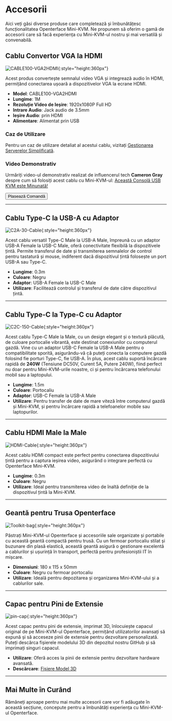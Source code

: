 # Accesorii

Aici veți găsi diverse produse care completează și îmbunătățesc funcționalitatea Openterface Mini-KVM. Ne propunem să oferim o gamă de accesorii care să facă experiența cu Mini-KVM-ul nostru și mai versatilă și convenabilă.

## Cablu Convertor VGA la HDMI

![CABLE100-VGA2HDMI](https://assets.openterface.com/images/product/part//CABLE100-VGA2HDMI-1.jpg){:style="height:360px"}

Acest produs convertește semnalul video VGA și integrează audio în HDMI, permițând conectarea ușoară a dispozitivelor VGA la ecrane HDMI.

- **Model**: CABLE100-VGA2HDMI
- **Lungime**: 1M
- **Rezoluție Video de Ieșire**: 1920x1080P Full HD
- **Intrare Audio**: Jack audio de 3.5mm
- **Ieșire Audio**: prin HDMI
- **Alimentare**: Alimentat prin USB

### Caz de Utilizare
Pentru un caz de utilizare detaliat al acestui cablu, vizitați [Gestionarea Serverelor Simplificată](/use-cases/#streamlined-server-management).

### Video Demonstrativ
Urmăriți video-ul demonstrativ realizat de influencerul tech **Cameron Gray** despre cum să folosiți acest cablu cu Mini-KVM-ul: [Această Consolă USB KVM este Minunată!](https://youtu.be/xAEQpWyfY-c?si=auB5NtqHVw2C7iIK&t=1693)

<button class="md-button" onclick="window.location.href='https://www.crowdsupply.com/techxartisan/openterface-mini-kvm#products'">Plasează Comandă</button>

---

## Cablu Type-C la USB-A cu Adaptor

![C2A-30-Cable](https://assets.openterface.com/images/product/part//OP-04-CABLE30-C2A.jpg){:style="height:360px"}

Acest cablu versatil Type-C Male la USB-A Male, împreună cu un adaptor USB-A Female la USB-C Male, oferă conectivitate flexibilă la dispozitivele țintă. Permite transferul de date și transmiterea semnalelor de control pentru tastatură și mouse, indiferent dacă dispozitivul țintă folosește un port USB-A sau Type-C.

- **Lungime**: 0.3m
- **Culoare**: Negru
- **Adaptor**: USB-A Female la USB-C Male
- **Utilizare**: Facilitează controlul și transferul de date către dispozitivul țintă.

---

## Cablu Type-C la Type-C cu Adaptor

![C2C-150-Cable](https://assets.openterface.com/images/product/part//OP-05-CABLE150-C2C.jpg){:style="height:360px"}

Acest cablu Type-C Male la Male, cu un design elegant și o textură plăcută, de culoare portocalie vibrantă, este destinat conexiunilor cu computerul gazdă. Vine cu un adaptor USB-C Female la USB-A Male pentru o compatibilitate sporită, asigurându-vă că puteți conecta la computere gazdă folosind fie porturi Type-C, fie USB-A. În plus, acest cablu suportă încărcare rapidă de **240W** (Tensiune DC50V, Curent 5A, Putere 240W), fiind perfect nu doar pentru Mini-KVM-urile noastre, ci și pentru încărcarea telefonului mobil sau a laptopului.

- **Lungime**: 1.5m
- **Culoare**: Portocaliu
- **Adaptor**: USB-C Female la USB-A Male
- **Utilizare**: Pentru transfer de date de mare viteză între computerul gazdă și Mini-KVM, și pentru încărcare rapidă a telefoanelor mobile sau laptopurilor.

---

## Cablu HDMI Male la Male

![HDMI-Cable](https://assets.openterface.com/images/product/part//OP-03-CABLE30-HDMI.jpg){:style="height:360px"}

Acest cablu HDMI compact este perfect pentru conectarea dispozitivului țintă pentru a captura ieșirea video, asigurând o integrare perfectă cu Openterface Mini-KVM.

- **Lungime**: 0.3m
- **Culoare**: Negru
- **Utilizare**: Ideal pentru transmiterea video de înaltă definiție de la dispozitivul țintă la Mini-KVM.

---

## Geantă pentru Trusa Openterface

![Toolkit-bag](https://assets.openterface.com/images/product/part//OP-06-BAG-TOOLKIT.jpg){:style="height:360px"}

Păstrați Mini-KVM-ul Openterface și accesoriile sale organizate și portabile cu această geantă compactă pentru trusă. Cu un fermoar portocaliu stilat și buzunare din plasă elastică, această geantă asigură o gestionare excelentă a cablurilor și ușurință în transport, perfectă pentru profesioniștii IT în mișcare.

- **Dimensiuni**: 180 x 115 x 50mm
- **Culoare**: Negru cu fermoar portocaliu
- **Utilizare**: Ideală pentru depozitarea și organizarea Mini-KVM-ului și a cablurilor sale.

---

## Capac pentru Pini de Extensie

![pin-cap](https://assets.openterface.com/images/product/part//pin-cap.jpg){:style="height:360px"}

Acest capac pentru pini de extensie, imprimat 3D, înlocuiește capacul original de pe Mini-KVM-ul Openterface, permițând utilizatorilor avansați să expună și să acceseze pinii de extensie pentru dezvoltare personalizată. Puteți descărca fișierele modelului 3D din depozitul nostru GitHub și să imprimați singuri capacul.

- **Utilizare**: Oferă acces la pinii de extensie pentru dezvoltare hardware avansată.
- **Descărcare**: [Fișiere Model 3D](https://github.com/TechxArtisanStudio/Openterface_Mini-KVM_Hardware/tree/main/models)

---

## Mai Multe în Curând

Rămâneți aproape pentru mai multe accesorii care vor fi adăugate în această secțiune, concepute pentru a îmbunătăți experiența cu Mini-KVM-ul Openterface.
